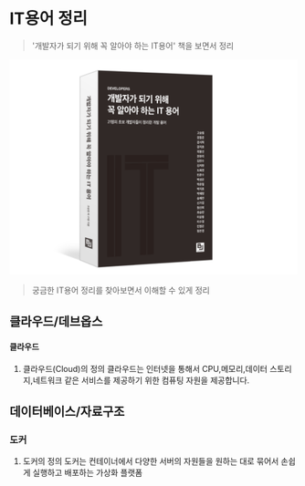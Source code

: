 # IT용어 정리
> '개발자가 되기 위해 꼭 알아야 하는 IT용어' 책을 보면서 정리   

<img src="./images/book1.png">
          
> 궁금한 IT용어 정리를 찾아보면서 이해할 수 있게 정리

## 클라우드/데브옵스
#### 클라우드
1. 클라우드(Cloud)의 정의
클라우드는 인터넷을 통해서 CPU,메모리,데이터 스토리지,네트워크 같은 서비스를 제공하기 위한 컴퓨팅 자원을 제공합니다. 

## 데이터베이스/자료구조 

### 도커

1. 도커의 정의 
도커는 컨테이너에서 다양한 서버의 자원들을 원하는 대로 묶어서 손쉽게 실행하고 배포하는 가상화 플랫폼

